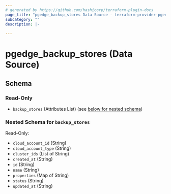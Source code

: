 ```yaml
---
# generated by https://github.com/hashicorp/terraform-plugin-docs
page_title: "pgedge_backup_stores Data Source - terraform-provider-pgedge"
subcategory: ""
description: |-
  
---
```


# pgedge_backup_stores (Data Source)





<!-- schema generated by tfplugindocs -->
## Schema

### Read-Only

- `backup_stores` (Attributes List) (see [below for nested schema](#nestedatt--backup_stores))

<a id="nestedatt--backup_stores"></a>
### Nested Schema for `backup_stores`

Read-Only:

- `cloud_account_id` (String)
- `cloud_account_type` (String)
- `cluster_ids` (List of String)
- `created_at` (String)
- `id` (String)
- `name` (String)
- `properties` (Map of String)
- `status` (String)
- `updated_at` (String)
